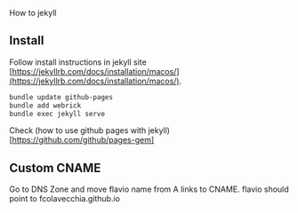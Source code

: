 How to jekyll
## Install

Follow install instructions in jekyll site [https://jekyllrb.com/docs/installation/macos/](https://jekyllrb.com/docs/installation/macos/).

```bash
bundle update github-pages
bundle add webrick
bundle exec jekyll serve
```


Check (how to use github pages with jekyll)[https://github.com/github/pages-gem]

## Custom CNAME
Go to DNS Zone and move flavio name from A links to CNAME. flavio should point to fcolavecchia.github.io



